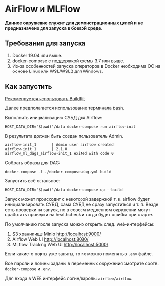 # AirFlow и MLFlow

**Данное окружение служит для демонстрационных целей и не предназначено для запуска в боевой среде.**

## Требования для запуска

1. Docker 19.04 или выше.
2. docker-compose с поддержкой схемы 3.7 или выше.
3. Из-за особенностей запуска операторов в Docker необходима ОС на основе Linux или WSL/WSL2 для Windows.

## Как запустить

[Рекомендуется использовать BuildKit](https://docs.docker.com/develop/develop-images/build_enhancements/)

Далее предполагается использование терминала bash.

Выполнить инициализацию СУБД для Airflow:
```
HOST_DATA_DIR="$(pwd)"/data docker-compose run airflow-init
```

В результата должен быть создан пользователь Admin.
```
airflow-init_1       | Admin user airflow created
airflow-init_1       | 2.1.0
airflow_ml_dags_airflow-init_1 exited with code 0
```

Собрать образы для DAG:
```
docker-compose -f ./docker-compose.dag.yml build
```

Запустить всё остальное:
```
HOST_DATA_DIR="$(pwd)"/data docker-compose up --build
```

Запуск может происходит с некоторой задержкой т. к. airflow будет инициализировать СУБД, сама СУБД не сразу запуститься и т. п. Везде есть проверки на запуск, но в совсем медленном окружении могут сработать проверки на healthcheck и тогда будет ошибка при старте.

По умолчанию после запуска можно открыть след. web-интерфейсы:

1. S3 хранилище Minio [http://localhost:9000/](http://localhost:9000/)
2. Airflow Web UI [http://localhost:8080/](http://localhost:8080/)
3. MLflow Tracking Web UI [http://localhost:5000/](http://localhost:5000/)

Если какие-о порты уже заняты, то их можно поменять в `.env` файле.

Все пароли и логины заданы в переменных окружения смотрите соотв. `docker-compose` и `.env`.

Для входа в WEB интерфейс логин/пароль: `airflow/airflow`.